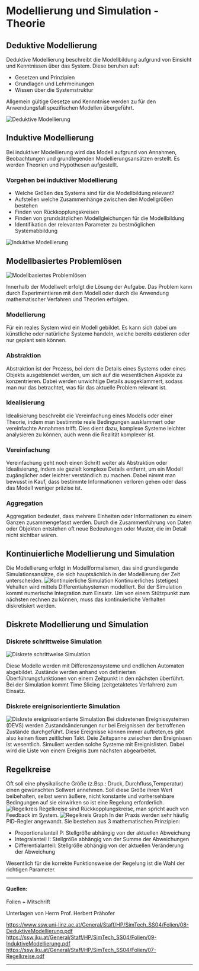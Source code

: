 # Modellierung und Simulation - Theorie

## Deduktive Modellierung
Deduktive Modellierung beschreibt die Modellbildung aufgrund von Einsicht und Kenntnissen über das System.
Diese beruhen auf:
- Gesetzen und Prinzipien
- Grundlagen und Lehrmeinungen
- Wissen über die Systemstruktur

Allgemein gültige Gesetze und Kennntnise werden zu für den Anwendungsfall spezifischen Modellen übergeführt.

![Deduktive Modellierung](Pictures/deduktiv.png)

## Induktive Modellierung
Bei induktiver Modellierung wird das Modell aufgrund von Annahmen, Beobachtungen und grundlegenden Modellierungsansätzen erstellt. Es werden Theorien und Hypothesen aufgestellt.

### Vorgehen bei induktiver Modellierung
- Welche Größen des Systems sind für die Modellbildung relevant?
- Aufstellen welche Zusammenhänge zwischen den Modellgrößen bestehen
-  Finden von Rückkopplungskreisen
-  Finden von grundsätzlichen Modellgleichungen für die Modellbildung
-  Identifikation der relevanten Parameter zu bestmöglichen Systemabbildung

![Induktive Modellierung](Pictures/induktiv.png)
## Modellbasiertes Problemlösen
![Modellbasiertes Problemlösen](Pictures/modellbasiert.png)

Innerhalb der Modellwelt erfolgt die Lösung der Aufgabe. Das Problem kann durch Experimentieren mit dem Modell oder durch die Anwendung mathematischer Verfahren und Theorien erfolgen.


### Modellierung
Für ein reales System wird ein Modell gebildet. Es kann sich dabei um künstliche oder natürliche Systeme handeln, welche bereits existieren oder nur geplant sein können.   
### Abstraktion
Abstraktion ist der Prozess, bei dem die Details eines Systems oder eines Objekts ausgeblendet werden, um sich auf die wesentlichen Aspekte zu konzentrieren. Dabei werden unwichtige Details ausgeklammert, sodass man nur das betrachtet, was für das aktuelle Problem relevant ist.
### Idealisierung
Idealisierung beschreibt die Vereinfachung eines Modells oder einer Theorie, indem man bestimmte reale Bedingungen ausklammert oder vereinfachte Annahmen trifft. Dies dient dazu, komplexe Systeme leichter analysieren zu können, auch wenn die Realität komplexer ist.
### Vereinfachung
Vereinfachung geht noch einen Schritt weiter als Abstraktion oder Idealisierung, indem sie gezielt komplexe Details entfernt, um ein Modell zugänglicher oder leichter verständlich zu machen. Dabei nimmt man bewusst in Kauf, dass bestimmte Informationen verloren gehen oder dass das Modell weniger präzise ist.
### Aggregation
Aggregation bedeutet, dass mehrere Einheiten oder Informationen zu einem Ganzen zusammengefasst werden. Durch die Zusammenführung von Daten oder Objekten entstehen oft neue Bedeutungen oder Muster, die im Detail nicht sichtbar wären.
## Kontinuierliche Modellierung und Simulation
Die Modellierung erfolgt in Modellformalismen, das sind grundlegende Simulationsansätze, die sich hauptsächlich in der Modellierung der Zeit unterscheiden.
![Kontinuierliche Simulation](Pictures/kontinuierlich.png)
Kontinuierliches (stetiges) Vehalten wird mittels Differentialsystemen modelliert. Bei der Simulation kommt numerische Integration zum Einsatz. Um von einem Stützpunkt zum nächsten rechnen zu können, muss das kontinuierliche Verhalten diskretisiert werden.


## Diskrete Modellierung und Simulation

### Diskrete schrittweise Simulation
![Diskrete schrittweise Simulation](Pictures/diskret-schrittweise.png)

Diese Modelle werden mit Differenzensysteme und endlichen Automaten abgebildet. Zustände werden anhand von definierten
Überführungsfunktionen von einem Zeitpunkt in den nächsten überführt. Bei der Simulation kommt Time Slicing (zeitgetaktetes Verfahren) zum Einsatz. 

### Diskrete ereignisorientierte Simulation
![Diskrete ereignisorientierte Simulation](Pictures/diskret-ereignisorientiert.png)
Bei diskretenen Ereignissystemen (DEVS) werden Zustandsänderungen nur bei Ereignissen der betroffenen Zustände durchgeführt. Diese Ereignisse können immer auftreten,es gibt also keinen fixen zeitlichen Takt. Deie Zeitspanne zwischen den Ereignissen ist wesentlich. Simuliert werden solche Systeme mit Ereignislisten. Dabei wird die Liste von einem Ereignis zum nächsten abgearbeitet.

## Regelkreise
Oft soll eine physikalische Größe (z.Bsp.: Druck, Durchfluss,Temperatur) einen gewünschten Sollwert annehmen. Soll diese Größe ihren Wert beibehalten, selbst wenn äußere, nicht konstante und vorhersehbare Bedingungen auf sie einwirken so ist eine Regelung erforderlich.
![Regelkreis](Pictures/regelkreis.png)
Regelkreise sind Rückkopplungskreise, man spricht auch von Feedback im System.
![Regelkreis Graph](Pictures/regelkreis-werte.png)
In der Praxis werden sehr häufig PID-Regler angewandt. Sie  bestehen aus 3 mathematischen Prinzipien:
-  Proportionalanteil P: Stellgröße abhängig von der aktuellen Abweichung
- Integralanteil I: Stellgröße abhängig von der Summe der Abweichungen
- Differentialanteil: Stellgröße abhängig von der aktuellen Veränderung der Abweichung

Wesentlich für die korrekte Funktionsweise der Regelung ist die Wahl der richtigen Parameter.


---
#### Quellen:
Folien + Mitschrift

Unterlagen von Herrn Prof. Herbert Prähofer

https://www.ssw.uni-linz.ac.at/General/Staff/HP/SimTech_SS04/Folien/08-DeduktiveModellierung.pdf
https://ssw.jku.at/General/Staff/HP/SimTech_SS04/Folien/09-InduktiveModellierung.pdf
https://ssw.jku.at/General/Staff/HP/SimTech_SS04/Folien/07-Regelkreise.pdf

--- 